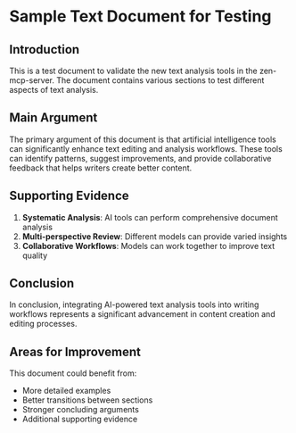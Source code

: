 # Sample Text Document for Testing

## Introduction

This is a test document to validate the new text analysis tools in the zen-mcp-server. The document contains various sections to test different aspects of text analysis.

## Main Argument

The primary argument of this document is that artificial intelligence tools can significantly enhance text editing and analysis workflows. These tools can identify patterns, suggest improvements, and provide collaborative feedback that helps writers create better content.

## Supporting Evidence

1. **Systematic Analysis**: AI tools can perform comprehensive document analysis
2. **Multi-perspective Review**: Different models can provide varied insights  
3. **Collaborative Workflows**: Models can work together to improve text quality

## Conclusion

In conclusion, integrating AI-powered text analysis tools into writing workflows represents a significant advancement in content creation and editing processes.

## Areas for Improvement

This document could benefit from:
- More detailed examples
- Better transitions between sections
- Stronger concluding arguments
- Additional supporting evidence